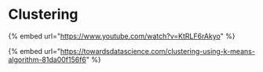 # Clustering



{% embed url="https://www.youtube.com/watch?v=KtRLF6rAkyo" %}



{% embed url="https://towardsdatascience.com/clustering-using-k-means-algorithm-81da00f156f6" %}
